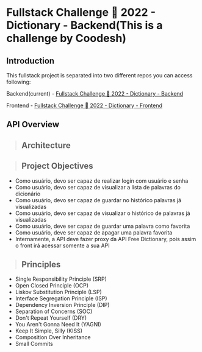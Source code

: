 # Fullstack Challenge 🏅 2022 - Dictionary - Backend(This is a challenge by Coodesh)

## Introduction

This fullstack project is separated into two different repos you can access following:

Backend(current) - [Fullstack Challenge 🏅 2022 - Dictionary - Backend](https://github.com/JonneBR/fullstack-challenge-2022-dictionary-backend)

Frontend - [Fullstack Challenge 🏅 2022 - Dictionary - Frontend](https://github.com/JonneBR/fullstack-challenge-2022-dictionary-frontend)

## API Overview

> ## Architecture

> ## Project Objectives

* Como usuário, devo ser capaz de realizar login com usuário e senha
* Como usuário, devo ser capaz de visualizar a lista de palavras do dicionário
* Como usuário, devo ser capaz de guardar no histórico palavras já visualizadas
* Como usuário, devo ser capaz de visualizar o histórico de palavras já visualizadas
* Como usuário, deve ser capaz de guardar uma palavra como favorita
* Como usuário, deve ser capaz de apagar uma palavra favorita
* Internamente, a API deve fazer proxy da API Free Dictionary, pois assim o front irá acessar somente a sua API

> ## Principles

* Single Responsibility Principle (SRP)
* Open Closed Principle (OCP)
* Liskov Substitution Principle (LSP)
* Interface Segregation Principle (ISP)
* Dependency Inversion Principle (DIP)
* Separation of Concerns (SOC)
* Don't Repeat Yourself (DRY)
* You Aren't Gonna Need It (YAGNI)
* Keep It Simple, Silly (KISS)
* Composition Over Inheritance
* Small Commits